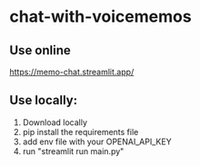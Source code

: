 # chat-with-voicememos

## Use online
https://memo-chat.streamlit.app/


## Use locally:
1. Download locally
2. pip install the requirements file
3. add env file with your OPENAI_API_KEY
4. run "streamlit run main.py"
